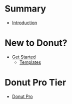 # Summary

- [Introduction](./home.md)

# New to Donut?

- [Get Started](./get_started/main.md)
    - [Templates](./get_started/templates.md)

# Donut Pro Tier

- [Donut Pro](./donut_pro.md)